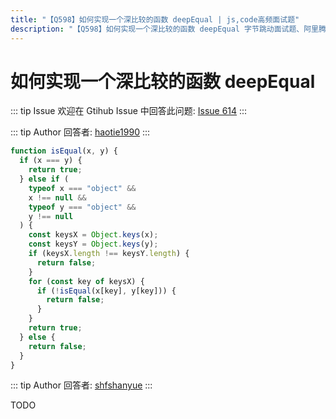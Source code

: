 ```yaml
---
title: "【Q598】如何实现一个深比较的函数 deepEqual | js,code高频面试题"
description: "【Q598】如何实现一个深比较的函数 deepEqual 字节跳动面试题、阿里腾讯面试题、美团小米面试题。"
---
```


# 如何实现一个深比较的函数 deepEqual

::: tip Issue
欢迎在 Gtihub Issue 中回答此问题: [Issue 614](https://github.com/shfshanyue/Daily-Question/issues/614)
:::

::: tip Author
回答者: [haotie1990](https://github.com/haotie1990)
:::

```js
function isEqual(x, y) {
  if (x === y) {
    return true;
  } else if (
    typeof x === "object" &&
    x !== null &&
    typeof y === "object" &&
    y !== null
  ) {
    const keysX = Object.keys(x);
    const keysY = Object.keys(y);
    if (keysX.length !== keysY.length) {
      return false;
    }
    for (const key of keysX) {
      if (!isEqual(x[key], y[key])) {
        return false;
      }
    }
    return true;
  } else {
    return false;
  }
}
```

::: tip Author
回答者: [shfshanyue](https://github.com/shfshanyue)
:::

TODO
